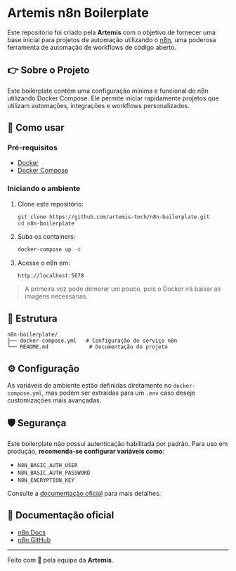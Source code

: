 # Artemis n8n Boilerplate

Este repositório foi criado pela **Artemis** com o objetivo de fornecer uma base inicial para projetos de automação utilizando o [n8n](https://n8n.io/), uma poderosa ferramenta de automação de workflows de código aberto.

## 👉 Sobre o Projeto

Este boilerplate contém uma configuração mínima e funcional do n8n utilizando Docker Compose. Ele permite iniciar rapidamente projetos que utilizam automações, integrações e workflows personalizados.

## 🚀 Como usar

### Pré-requisitos

* [Docker](https://www.docker.com/)
* [Docker Compose](https://docs.docker.com/compose/)

### Iniciando o ambiente

1. Clone este repositório:

   ```bash
   git clone https://github.com/artemis-tech/n8n-boilerplate.git
   cd n8n-boilerplate
   ```

2. Suba os containers:

   ```bash
   docker-compose up -d
   ```

3. Acesse o n8n em:

   ```
   http://localhost:5678
   ```

> A primeira vez pode demorar um pouco, pois o Docker irá baixar as imagens necessárias.

## 📂 Estrutura

```
n8n-boilerplate/
├── docker-compose.yml   # Configuração do serviço n8n
└── README.md             # Documentação do projeto
```

## ⚙️ Configuração

As variáveis de ambiente estão definidas diretamente no `docker-compose.yml`, mas podem ser extraídas para um `.env` caso deseje customizações mais avançadas.

## 🛡️ Segurança

Este boilerplate não possui autenticação habilitada por padrão. Para uso em produção, **recomenda-se configurar variáveis como**:

* `N8N_BASIC_AUTH_USER`
* `N8N_BASIC_AUTH_PASSWORD`
* `N8N_ENCRYPTION_KEY`

Consulte a [documentação oficial](https://docs.n8n.io/hosting/docker/) para mais detalhes.

## 📘 Documentação oficial

* [n8n Docs](https://docs.n8n.io/)
* [n8n GitHub](https://github.com/n8n-io/n8n)

---

Feito com 💙 pela equipe da **Artemis**.
